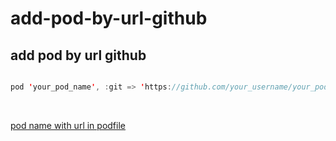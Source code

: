# add-pod-by-url-github
## add pod by url github

```swift

pod 'your_pod_name', :git => 'https://github.com/your_username/your_pod_name.git'


```

<br>

[pod name with url in podfile](https://stackoverflow.com/questions/48743070/pod-name-with-url-in-podfile) <br><br>
